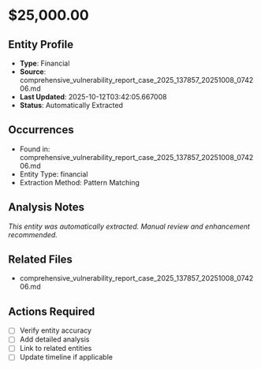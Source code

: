 # $25,000.00

## Entity Profile
- **Type**: Financial
- **Source**: comprehensive_vulnerability_report_case_2025_137857_20251008_074206.md
- **Last Updated**: 2025-10-12T03:42:05.667008
- **Status**: Automatically Extracted

## Occurrences
- Found in: comprehensive_vulnerability_report_case_2025_137857_20251008_074206.md
- Entity Type: financial
- Extraction Method: Pattern Matching

## Analysis Notes
*This entity was automatically extracted. Manual review and enhancement recommended.*

## Related Files
- comprehensive_vulnerability_report_case_2025_137857_20251008_074206.md

## Actions Required
- [ ] Verify entity accuracy
- [ ] Add detailed analysis
- [ ] Link to related entities
- [ ] Update timeline if applicable
